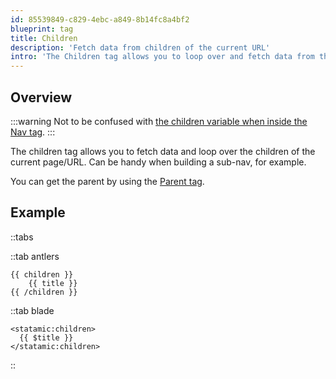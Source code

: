 ```yaml
---
id: 85539849-c829-4ebc-a849-8b14fc8a4bf2
blueprint: tag
title: Children
description: 'Fetch data from children of the current URL'
intro: 'The Children tag allows you to loop over and fetch data from the current URL.'
---
```

## Overview

:::warning
Not to be confused with [the children variable when inside the Nav tag](/tags/nav#variables).
:::

The children tag allows you to fetch data and loop over the children of the current page/URL. Can be handy when building a sub-nav, for example.

You can get the parent by using the [Parent tag](/tags/parent).

## Example

::tabs

::tab antlers
```antlers
{{ children }}
    {{ title }}
{{ /children }}
```
::tab blade
```blade
<statamic:children>
  {{ $title }}
</statamic:children>
```
::
